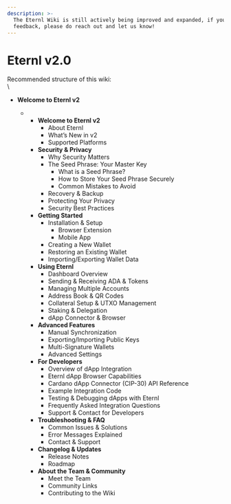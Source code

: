 ```yaml
---
description: >-
  The Eternl Wiki is still actively being improved and expanded, if you have any
  feedback, please do reach out and let us know!
---
```


# Eternl v2.0

Recommended structure of this wiki:\
\


*   **Welcome to Eternl v2**

    *
      * **Welcome to Eternl v2**
        * About Eternl
        * What’s New in v2
        * Supported Platforms
      * **Security & Privacy**
        * Why Security Matters
        * The Seed Phrase: Your Master Key
          * What is a Seed Phrase?
          * How to Store Your Seed Phrase Securely
          * Common Mistakes to Avoid
        * Recovery & Backup
        * Protecting Your Privacy
        * Security Best Practices
      * **Getting Started**
        * Installation & Setup
          * Browser Extension
          * Mobile App
        * Creating a New Wallet
        * Restoring an Existing Wallet
        * Importing/Exporting Wallet Data
      * **Using Eternl**
        * Dashboard Overview
        * Sending & Receiving ADA & Tokens
        * Managing Multiple Accounts
        * Address Book & QR Codes
        * Collateral Setup & UTXO Management
        * Staking & Delegation
        * dApp Connector & Browser
      * **Advanced Features**
        * Manual Synchronization
        * Exporting/Importing Public Keys
        * Multi-Signature Wallets
        * Advanced Settings
      * **For Developers**
        * Overview of dApp Integration
        * Eternl dApp Browser Capabilities
        * Cardano dApp Connector (CIP-30) API Reference
        * Example Integration Code
        * Testing & Debugging dApps with Eternl
        * Frequently Asked Integration Questions
        * Support & Contact for Developers
      * **Troubleshooting & FAQ**
        * Common Issues & Solutions
        * Error Messages Explained
        * Contact & Support
      * **Changelog & Updates**
        * Release Notes
        * Roadmap
      * **About the Team & Community**
        * Meet the Team
        * Community Links
        * Contributing to the Wiki

